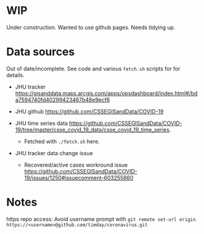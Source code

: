 WIP
===
Under construction.  Wanted to use github pages.  Needs tidying up.

Data sources
============
Out of date/incomplete.  See code and various `fetch.sh` scripts for for details.

* JHU tracker <https://gisanddata.maps.arcgis.com/apps/opsdashboard/index.html#/bda7594740fd40299423467b48e9ecf6>

* JHU github <https://github.com/CSSEGISandData/COVID-19>

* JHU time series data <https://github.com/CSSEGISandData/COVID-19/tree/master/csse_covid_19_data/csse_covid_19_time_series>.
    * Fetched with `./fetch.sh` here.

* JHU tracker data change issue
    * Recovered/active cases workround issue <https://github.com/CSSEGISandData/COVID-19/issues/1250#issuecomment-603255860>

Notes
=====

https repo access: Avoid username prompt with `git remote set-url origin https://<username>@github.com/timday/coronavirus.git`
